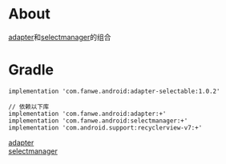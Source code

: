 # About
[adapter](https://github.com/zj565061763/adapter)和[selectmanager](https://github.com/zj565061763/selectmanager)的组合

# Gradle
```
implementation 'com.fanwe.android:adapter-selectable:1.0.2'

// 依赖以下库
implementation 'com.fanwe.android:adapter:+'
implementation 'com.fanwe.android:selectmanager:+'
implementation 'com.android.support:recyclerview-v7:+'
```

[adapter](https://github.com/zj565061763/adapter)
<br>
[selectmanager](https://github.com/zj565061763/selectmanager)
